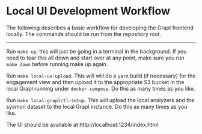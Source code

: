 # Local UI Development Workflow

The following describes a basic workflow for developing the Grapl
frontend locally. The commands should be run from the repository root.

---

Run `make up`; this will just be going in a terminal in the
background. If you need to tear this all down and start over at any
point, make sure you run `make down` before running make up again.

Run `make local-ux-upload`. This will will do a `yarn` build (if
necessary) for the engagement view and then upload it to the
appropriate S3 bucket in the local Grapl running under
`docker-compose`. Do this as many times as you like.

Run `make local-graplctl-setup`. This will upload the local analyzers
and the sysmon dataset to the local Grapl instance. Do this as many
times as you like.

The UI should be available at http://localhost:1234/index.html
